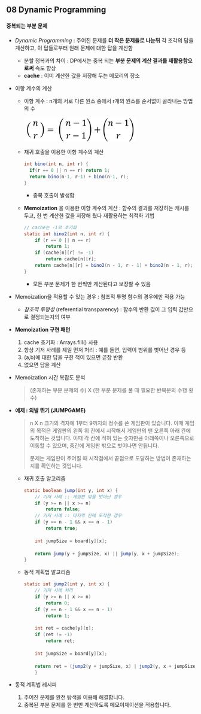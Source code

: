 ## 08 Dynamic Programming 

#### 중복되는 부분 문제 

- _Dynamic Programming_ : 주어진 문제를 __더 작은 문제들로 나눈뒤__ 각 조각의 답을 계산하고, 이 답들로부터 원래 문제에 대한 답을 계산함

  - 분할 정복과의 차이 : DP에서는 중복 되는 __부분 문제의 계산 결과를 재활용함으로써__ 속도 향상 
  - __cache__ : 이미 계산한 값을 저장해 두는 메모리의 장소 

- 이항 계수의 계산

  - 이항 계수 : n개의 서로 다른 원소 중에서 r개의 원소를 순서없이 골라내는 방법의 수 

    <img src="https://github.com/minheeson/Algorithm/blob/master/Algorithmic%20Problem%20Solving%20Strategies/screenshots/8_%EC%9D%B4%ED%95%AD%EA%B3%84%EC%88%98.png" width=300/>

  - 재귀 호출을 이용한 이항 계수의 계산

    ```java
    int bino(int n, int r) {
      if(r == 0 || n == r) return 1;
      return bino(n-1, r-1) + bino(n-1, r);
    }
    ```

    - 중복 호출이 발생함

  - __Memoization__ 을 이용한 이항 계수의 계산 : 함수의 결과를 저장하는 캐시를 두고, 한 번 계산한 값을 저장해 뒀다 재활용하는 최적화 기법 

    ```java
    // cache는 -1로 초기화 
    static int bino2(int n, int r) {
    	if (r == 0 || n == r)
    		return 1;
    	if (cache[n][r] != -1)
    		return cache[n][r];
    	return cache[n][r] = bino2(n - 1, r - 1) + bino2(n - 1, r);
    }
    ```

    - 모든 부분 문제가 한 번씩만 계산된다고 보장할 수 있음 

- Memoization을 적용할 수 있는 경우 : 참조적 투명 함수의 경우에만 적용 가능 

  - _참조적 투명성_ (referential transparency) : 함수의 반환 값이 그 입력 값만으로 결정되는지의 여부 

- __Memoization 구현 패턴__

  1. cache 초기화 : Arrays.fill() 사용 
  2. 항상 기저 사례를 제일 먼저 처리 : 예를 들면, 입력이 범위를 벗어난 경우 등 
  3. (a,b)에 대한 답을 구한 적이 있으면 곧장 반환
  4. 없으면 답을 계산 

- Memoization 시간 복잡도 분석 

  > (존재하는 부분 문제의 수)  X (한 부분 문제를 풀 때 필요한 반복문의 수행 횟수)

- __예제 : 외발 뛰기 (JUMPGAME)__

  > n X n 크기의 격자에 1부터 9까지의 정수를 쓴 게임판이 있습니다. 이때 게임의 목적은 게임판의 왼쪽 위 칸에서 시작해서 게임판의 맨 오른쪽 아래 칸에 도착하는 것입니다. 이때 각 칸에 적혀 있는 숫자만큼 아래쪽이나 오른쪽으로 이동할 수 있으며, 중간에 게임판 밖으로 벗어나면 안됩니다. 
  >
  > 문제는 게임판이 주어질 때 시작점에서 끝점으로 도달하는 방법이 존재하는지를 확인하는 것입니다. 

  - 재귀 호출 알고리즘 

    ```java
    static boolean jump(int y, int x) {
    	// 기저 사례 :: 게임판 밖을 벗어난 경우
    	if (y >= n || x >= n)
    		return false;
    	// 기저 사례 :: 마지막 칸에 도착한 경우
    	if (y == n - 1 && x == n - 1)
    		return true;

    	int jumpSize = board[y][x];
      
    	return jump(y + jumpSize, x) || jump(y, x + jumpSize);
    }
    ```

  - 동적 계획법 알고리즘

    ```java
    static int jump2(int y, int x) {
    	// 기저 사례 처리
    	if (y >= n || x >= n)
    		return 0;
    	if (y == n - 1 && x == n - 1)
    		return 1;

    	int ret = cache[y][x];
    	if (ret != -1)
    		return ret;
      
    	int jumpSize = board[y][x];
      
    	return ret = (jump2(y + jumpSize, x) | jump2(y, x + jumpSize));
    	}
    ```

- 동적 계획법 레시피 

  1. 주어진 문제를 완전 탐색을 이용해 해결합니다. 
  2. 중복된 부분 문제를 한 번만 계산하도록 메모이제이션을 적용합니다. 